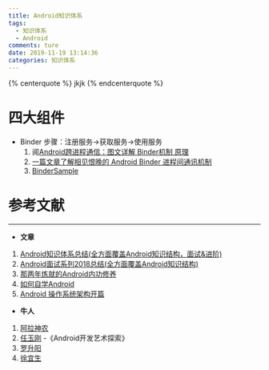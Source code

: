 ```yaml
---
title: Android知识体系
tags:
  - 知识体系
  - Android
comments: ture
date: 2019-11-19 13:14:36
categories: 知识体系
---
```


{% centerquote %}
jkjk
{% endcenterquote %}
# 四大组件

- Binder
  步骤：注册服务->获取服务->使用服务
  1. 阅[Android跨进程通信：图文详解 Binder机制 原理](https://blog.csdn.net/carson_ho/article/details/73560642)
  2. [一篇文章了解相见恨晚的 Android Binder 进程间通讯机制](https://blog.csdn.net/freekiteyu/article/details/70082302)
  3. [BinderSample](https://github.com/yuanhuihui/BinderSample/blob/master/AppBinderDemo/app/src/main/java/com/yuanhh/appbinderdemo/ClientActivity.java)




# 参考文献
----
- **文章**
1. [Android知识体系总结(全方面覆盖Android知识结构，面试&进阶)](https://www.jianshu.com/p/289f4881102e)
2. [Android面试系列2018总结(全方面覆盖Android知识结构)](http://www.androidchina.net/9038.html)
3. [那两年炼就的Android内功修养](https://blog.csdn.net/luoshengyang/article/details/8923485)
4. [如何自学Android](http://gityuan.com/2016/04/24/how-to-study-android/)
5. [Android 操作系统架构开篇](http://gityuan.com/android/)

- **牛人**
1. [阿拉神农](https://me.csdn.net/Innost)
2. [任玉刚](https://blog.csdn.net/singwhatiwanna) -《Android开发艺术探索》
3. [罗升阳](https://blog.csdn.net/Luoshengyang)
4. [徐宜生](https://blog.csdn.net/eclipsexys)